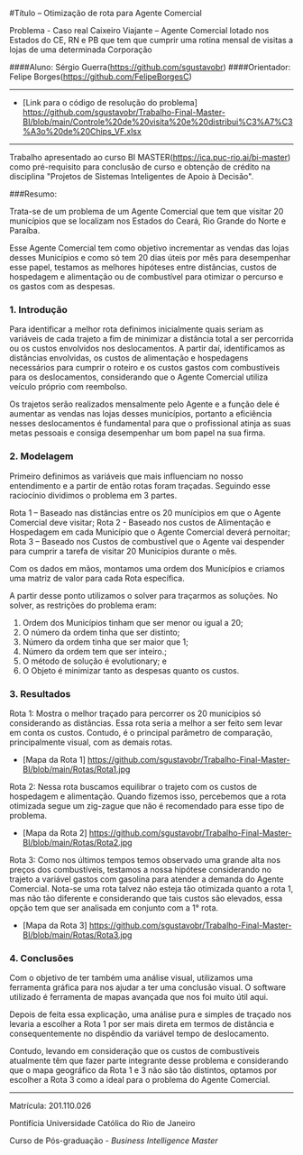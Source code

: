 #Título – Otimização de rota para Agente Comercial

Problema - Caso real Caixeiro Viajante – Agente Comercial lotado nos Estados do CE, RN e PB que tem que cumprir uma rotina mensal de visitas a lojas de uma determinada Corporação

####Aluno: Sérgio Guerra(https://github.com/sgustavobr)
####Orientador: Felipe Borges(https://github.com/FelipeBorgesC)

---

- [Link para o código de resolução do problema] https://github.com/sgustavobr/Trabalho-Final-Master-BI/blob/main/Controle%20de%20visita%20e%20distribui%C3%A7%C3%A3o%20de%20Chips_VF.xlsx

---

Trabalho apresentado ao curso BI MASTER(https://ica.puc-rio.ai/bi-master) como pré-requisito para conclusão de curso e obtenção de crédito na disciplina "Projetos de Sistemas Inteligentes de Apoio à Decisão".

###Resumo:

Trata-se de um problema de um Agente Comercial que tem que visitar 20 municípios que se localizam nos Estados do Ceará, Rio Grande do Norte e Paraíba.

Esse Agente Comercial tem como objetivo incrementar as vendas das lojas desses Municípios e como só tem 20 dias úteis por mês para desempenhar esse papel, testamos as melhores hipóteses entre distâncias, custos de hospedagem e alimentação ou de combustível para otimizar o percurso e os gastos com as despesas.


### 1. Introdução

Para identificar a melhor rota definimos inicialmente quais seriam as variáveis de cada trajeto a fim de minimizar a distância total a ser percorrida ou os custos envolvidos nos deslocamentos. A partir daí, identificamos as distâncias envolvidas, os custos de alimentação e hospedagens necessários para cumprir o roteiro e os custos gastos com combustíveis para os deslocamentos, considerando que o Agente Comercial utiliza veículo próprio com reembolso.

Os trajetos serão realizados mensalmente pelo Agente e a função dele é aumentar as vendas nas lojas desses municípios, portanto a eficiência nesses deslocamentos é fundamental para que o profissional atinja as suas metas pessoais e consiga desempenhar um bom papel na sua firma.


### 2. Modelagem

Primeiro definimos as variáveis que mais influenciam no nosso entendimento e a partir de então rotas foram traçadas. Seguindo esse raciocínio dividimos o problema em 3 partes.

Rota 1 – Baseado nas distâncias entre os 20 munícipios em que o Agente Comercial deve visitar;
Rota 2 - Baseado nos custos de Alimentação e Hospedagem em cada Município que o Agente Comercial deverá pernoitar;
Rota 3 – Baseado nos Custos de combustível que o Agente vai despender para cumprir a tarefa de visitar 20 Municípios durante o mês.


Com os dados em mãos, montamos uma ordem dos Municípios e criamos uma matriz de valor para cada Rota específica.

A partir desse ponto utilizamos o solver para traçarmos as soluções. No solver, as restrições do problema eram:

1.	Ordem dos Municípios tinham que ser menor ou igual a 20;
2.	O número da ordem tinha que ser distinto;
3.	Número da ordem tinha que ser maior que 1;
4.	Número da ordem tem que ser inteiro.;
5.	O método de solução é evolutionary; e
6.	O Objeto é minimizar tanto as despesas quanto os custos.


### 3. Resultados


Rota 1: Mostra o melhor traçado para percorrer os 20 municípios só considerando as distâncias. Essa rota seria a melhor a ser feito sem levar em conta os custos. Contudo, é o principal parâmetro de comparação, principalmente visual, com as demais rotas.

- [Mapa da Rota 1] https://github.com/sgustavobr/Trabalho-Final-Master-BI/blob/main/Rotas/Rota1.jpg


Rota 2: Nessa rota buscamos equilibrar o trajeto com os custos de hospedagem e alimentação. Quando fizemos isso, percebemos que a rota otimizada segue um zig-zague que não é recomendado para esse tipo de problema.

- [Mapa da Rota 2] https://github.com/sgustavobr/Trabalho-Final-Master-BI/blob/main/Rotas/Rota2.jpg


Rota 3: Como nos últimos tempos temos observado uma grande alta nos preços dos combustíveis, testamos a nossa hipótese considerando no trajeto a variável gastos com gasolina para atender a demanda do Agente Comercial. Nota-se uma rota talvez não esteja tão otimizada quanto a rota 1, mas não tão diferente e considerando que tais custos são elevados, essa opção tem que ser analisada em conjunto com a 1° rota.


- [Mapa da Rota 3] https://github.com/sgustavobr/Trabalho-Final-Master-BI/blob/main/Rotas/Rota3.jpg

### 4. Conclusões

Com o objetivo de ter também uma análise visual, utilizamos uma ferramenta gráfica para nos ajudar a ter uma conclusão visual. O software utilizado é ferramenta de mapas avançada que nos foi muito útil aqui.

Depois de feita essa explicação, uma análise pura e simples de traçado nos levaria a escolher a Rota 1 por ser mais direta em termos de distância e consequentemente no dispêndio da variável tempo de deslocamento.

Contudo, levando em consideração que os custos de combustíveis atualmente têm que fazer parte integrante desse problema e considerando que o mapa geográfico da Rota 1 e 3 não são tão distintos, optamos por escolher a Rota 3 como a ideal para o problema do Agente Comercial.

---

Matrícula: 201.110.026

Pontifícia Universidade Católica do Rio de Janeiro

Curso de Pós-graduação - *Business Intelligence Master*
